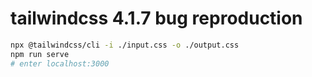 # tailwindcss 4.1.7 bug reproduction

```sh
npx @tailwindcss/cli -i ./input.css -o ./output.css
npm run serve
# enter localhost:3000
```
